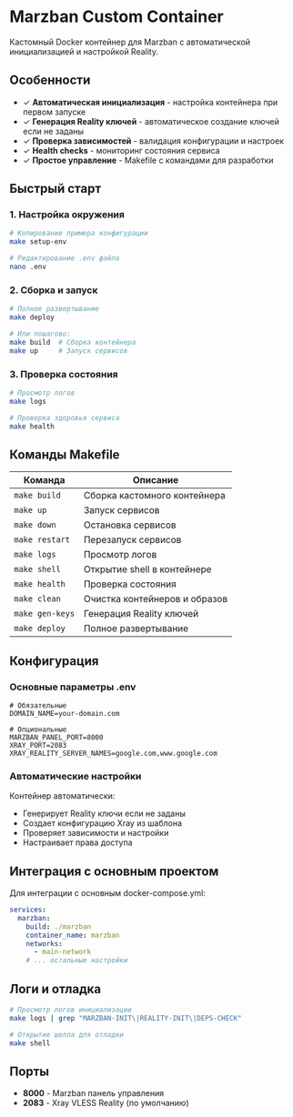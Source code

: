# Marzban Custom Container

Кастомный Docker контейнер для Marzban с автоматической инициализацией и настройкой Reality.

## Особенности

- ✓ **Автоматическая инициализация** - настройка контейнера при первом запуске
- ✓ **Генерация Reality ключей** - автоматическое создание ключей если не заданы
- ✓ **Проверка зависимостей** - валидация конфигурации и настроек
- ✓ **Health checks** - мониторинг состояния сервиса
- ✓ **Простое управление** - Makefile с командами для разработки

## Быстрый старт

### 1. Настройка окружения

```bash
# Копирование примера конфигурации
make setup-env

# Редактирование .env файла
nano .env
```

### 2. Сборка и запуск

```bash
# Полное развертывание
make deploy

# Или пошагово:
make build  # Сборка контейнера
make up     # Запуск сервисов
```

### 3. Проверка состояния

```bash
# Просмотр логов
make logs

# Проверка здоровья сервиса
make health
```

## Команды Makefile

| Команда | Описание |
|---------|-------------|
| `make build` | Сборка кастомного контейнера |
| `make up` | Запуск сервисов |
| `make down` | Остановка сервисов |
| `make restart` | Перезапуск сервисов |
| `make logs` | Просмотр логов |
| `make shell` | Открытие shell в контейнере |
| `make health` | Проверка состояния |
| `make clean` | Очистка контейнеров и образов |
| `make gen-keys` | Генерация Reality ключей |
| `make deploy` | Полное развертывание |

## Конфигурация

### Основные параметры .env

```env
# Обязательные
DOMAIN_NAME=your-domain.com

# Опциональные
MARZBAN_PANEL_PORT=8000
XRAY_PORT=2083
XRAY_REALITY_SERVER_NAMES=google.com,www.google.com
```

### Автоматические настройки

Контейнер автоматически:
- Генерирует Reality ключи если не заданы
- Создает конфигурацию Xray из шаблона
- Проверяет зависимости и настройки
- Настраивает права доступа

## Интеграция с основным проектом

Для интеграции с основным docker-compose.yml:

```yaml
services:
  marzban:
    build: ./marzban
    container_name: marzban
    networks:
      - main-network
    # ... остальные настройки
```

## Логи и отладка

```bash
# Просмотр логов инициализации
make logs | grep "MARZBAN-INIT\|REALITY-INIT\|DEPS-CHECK"

# Открытие шелла для отладки
make shell
```

## Порты

- **8000** - Marzban панель управления
- **2083** - Xray VLESS Reality (по умолчанию)